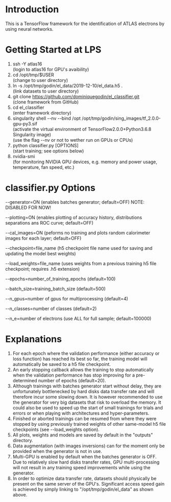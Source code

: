 # Introduction
This is a TensorFlow framework for the identification of ATLAS electrons by using neural networks.

# Getting Started at LPS
1) ssh -Y atlas16  
(login to atlas16 for GPU's avaibility)	  
2) cd /opt/tmp/$USER  
(change to user directory)											  
3) ln -s /opt/tmp/godin/el_data/2019-12-10/el_data.h5 .  
(link datasets to user directory)  
4) git clone https://github.com/dominiquegodin/el_classifier.git  
(clone framework from GitHub)  
5) cd el_classifier  
(enter framework directory)
6) singularity shell --nv --bind /opt /opt/tmp/godin/sing_images/tf_2.0.0-gpu-py3.sif  
(activate the virtual environment of TensorFlow2.0.0+Python3.6.8 Singularity image)  
(use the flag --nv or not to wether run on GPUs or CPUs)
7) python classifier.py [OPTIONS]  
(start training; see options below)
8) nvidia-smi  
(for monitoring NVIDIA GPU devices, e.g. memory and power usage, temperature, fan speed, etc.)

# classifier.py Options
--generator=ON  (enables batches generator; default=OFF) NOTE: DISABLED FOR NOW!

--plotting=ON  (enables plotting of accuracy history, distributions separations ans ROC curve; default=OFF)

--cal_images=ON  (peforms no training and plots random calorimeter images for each layer; default=OFF)  

--checkpoint=file_name (h5 checkpoint file name used for saving and updating the model best weights)

--load_weights=file_name (uses weights from a previous training h5 file checkpoint; requires .h5 extension)  

--epochs=number_of_training_epochs  (default=100)

--batch_size=training_batch_size  (default=500) 

--n_gpus=number of gpus for multiprocessing (default=4)

--n_classes=number of classes (default=2)

--n_e=number of electrons (use ALL for full sample; default=100000)


# Explanations
1) For each epoch where the validation performance (either accuracy or loss function) has reached its best so far, the training model will automatically be saved to a h5 file checkpoint. 
2) An early stopping callback allows the training to stop automatically when the validation performance has stop improving for a pre-determined number of epochs (default=20).  
3) Although trainings with batches generator start without delay, they are unfortunately bottlenecked by hard disks data transfer rate and will therefore incur some slowing down. It is however recommended to use the generator for very big datasets that risk to overload the memory. It could also be used to speed up the start of small trainings for trials and errors or when playing with architectures and hyper-parameters.
4) Finished or aborted trainings can be resumed from where they were stopped by using previously trained weights of other same-model
h5 file checkpoints (see --load_weights option).
5) All plots, weights and models are saved by default in the "outputs" directory.
5) Data augmentation (with images inversions) can for the moment only be provided when the generator is not in use. 
7) Multi-GPU is enabled by default when the batches generator is OFF. Due to relatively slow hard disks transfer rates, GPU multi-processing will not result in any training speed improvements while using the generator.
8) In order to optimize data transfer rate, datasets should physically be present on the same server of the GPU's. Significant access speed gain is achieved by simply linking to "/opt/tmp/godin/el_data" as shown above. 
